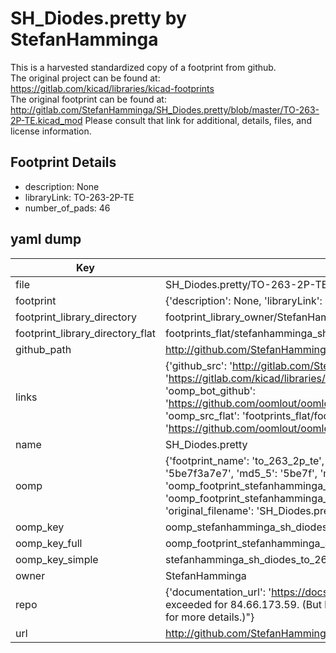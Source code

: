 # SH_Diodes.pretty by StefanHamminga  
This is a harvested standardized copy of a footprint from github.  
The original project can be found at:  
https://gitlab.com/kicad/libraries/kicad-footprints  
The original footprint can be found at:
http://gitlab.com/StefanHamminga/SH_Diodes.pretty/blob/master/TO-263-2P-TE.kicad_mod
Please consult that link for additional, details, files, and license information.  
## Footprint Details
* description: None  
* libraryLink: TO-263-2P-TE  
* number_of_pads: 46  
## yaml dump  
| Key | Value |  
| --- | --- |  
| file | SH_Diodes.pretty/TO-263-2P-TE.kicad_mod |  
| footprint | {'description': None, 'libraryLink': 'TO-263-2P-TE', 'number_of_pads': 46} |  
| footprint_library_directory | footprint_library_owner/StefanHamminga_SH_Diodes.pretty |  
| footprint_library_directory_flat | footprints_flat/stefanhamminga_sh_diodes_to_263_2p_te/working |  
| github_path | http://github.com/StefanHamminga/SH_Diodes.pretty/blob/master/TO-263-2P-TE.kicad_mod |  
| links | {'github_src': 'http://gitlab.com/StefanHamminga/SH_Diodes.pretty/blob/master/TO-263-2P-TE.kicad_mod', 'github_src_repo': 'https://gitlab.com/kicad/libraries/kicad-footprints', 'oomp_bot': 'footprints/stefanhamminga_sh_diodes_to_263_2p_te/working', 'oomp_bot_github': 'https://github.com/oomlout/oomlout_oomp_footprint_bot/tree/main/footprints/stefanhamminga_sh_diodes_to_263_2p_te/working', 'oomp_src_flat': 'footprints_flat/footprints_flat/stefanhamminga_sh_diodes_to_263_2p_te/working', 'oomp_src_flat_github': 'https://github.com/oomlout/oomlout_oomp_footprint_src/tree/main/footprints_flat/stefanhamminga_sh_diodes_to_263_2p_te/working'} |  
| name | SH_Diodes.pretty |  
| oomp | {'footprint_name': 'to_263_2p_te', 'library_name': 'sh_diodes', 'md5': '5be7f3a7e77ca62fede2651fbd2a00f3', 'md5_10': '5be7f3a7e7', 'md5_5': '5be7f', 'md5_6': '5be7f3', 'oomp_key': 'oomp_stefanhamminga_sh_diodes_to_263_2p_te', 'oomp_key_extra': 'oomp_footprint_stefanhamminga_sh_diodes_to_263_2p_te', 'oomp_key_full': 'oomp_footprint_stefanhamminga_sh_diodes_to_263_2p_te_5be7f3', 'oomp_key_simple': 'stefanhamminga_sh_diodes_to_263_2p_te', 'original_filename': 'SH_Diodes.pretty/TO-263-2P-TE.kicad_mod', 'owner_name': 'stefanhamminga'} |  
| oomp_key | oomp_stefanhamminga_sh_diodes_to_263_2p_te |  
| oomp_key_full | oomp_footprint_stefanhamminga_sh_diodes_to_263_2p_te |  
| oomp_key_simple | stefanhamminga_sh_diodes_to_263_2p_te |  
| owner | StefanHamminga |  
| repo | {'documentation_url': 'https://docs.github.com/rest/overview/resources-in-the-rest-api#rate-limiting', 'message': "API rate limit exceeded for 84.66.173.59. (But here's the good news: Authenticated requests get a higher rate limit. Check out the documentation for more details.)"} |  
| url | http://github.com/StefanHamminga/SH_Diodes.pretty |  

